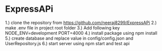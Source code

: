 # ExpressAPi

1.) clone the repository from https://github.com/neeraj8299/ExpressAPi
2.) make .env file in project root folder
3.) Add following key
  NODE_ENV=development
  PORT=4000
4.) install package using npm install 
5.) create database and replace value in config/config.json and UserRepository.js
6.) start server using npm start and test api
